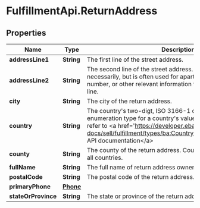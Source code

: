 # FulfillmentApi.ReturnAddress

## Properties
Name | Type | Description | Notes
------------ | ------------- | ------------- | -------------
**addressLine1** | **String** | The first line of the street address. | [optional] 
**addressLine2** | **String** | The second line of the street address. This line is not always necessarily, but is often used for apartment number or suite number, or other relevant information that can not fit on the first line. | [optional] 
**city** | **String** | The city of the return address. | [optional] 
**country** | **String** | The country&#x27;s two-digt, ISO 3166-1 country code. See the enumeration type for a country&#x27;s value. For implementation help, refer to &lt;a href&#x3D;&#x27;https://developer.ebay.com/api-docs/sell/fulfillment/types/ba:CountryCodeEnum&#x27;&gt;eBay API documentation&lt;/a&gt; | [optional] 
**county** | **String** | The county of the return address. Counties are not applicable to all countries. | [optional] 
**fullName** | **String** | The full name of return address owner. | [optional] 
**postalCode** | **String** | The postal code of the return address. | [optional] 
**primaryPhone** | [**Phone**](Phone.md) |  | [optional] 
**stateOrProvince** | **String** | The state or province of the return address. | [optional] 
